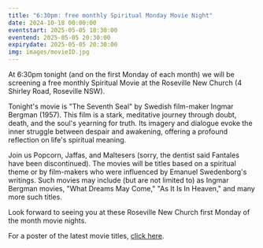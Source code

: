 ```yaml
---
title: "6:30pm: free monthly Spiritual Monday Movie Night"
date: 2024-10-18 00:00:00
eventstart: 2025-05-05 18:30:00
eventend: 2025-05-05 20:30:00
expirydate: 2025-05-05 20:30:00
img: images/movieID.jpg
---
```


At 6:30pm tonight (and on the first Monday of each month) we will be screening a free monthly Spiritual Movie at the Roseville New Church (4 Shirley Road, Roseville NSW).

Tonight's movie is "The Seventh Seal" by Swedish film-maker Ingmar Bergman (1957). This film is a stark, meditative journey through doubt, death, and the soul's yearning for truth. Its imagery and dialogue evoke the inner struggle between despair and awakening, offering a profound reflection on life's spiritual meaning.

Join us Popcorn, Jaffas, and Maltesers (sorry, the dentist said Fantales have been discontinued).
The movies will be titles based on a spiritual theme or by film-makers who were influenced by Emanuel Swedenborg's writings.
Such movies may include (but are not limited to) as Ingmar Bergman movies, "What Dreams May Come," "As It Is In Heaven," and many more such titles.

Look forward to seeing you at these Roseville New Church first Monday of the month movie nights.

For a poster of the latest movie titles, [click here](https://static.swedenborg.com.au/pdf/fliers/SpiritualMovieNightsPoster.pdf).